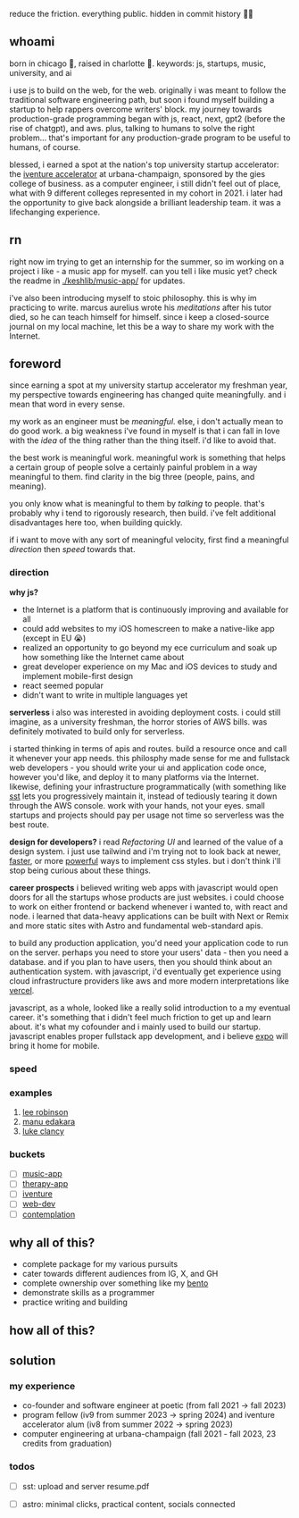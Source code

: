 reduce the friction. everything public. hidden in commit history 🙏🏽

## whoami

born in chicago 🐂, raised in charlotte 👑. keywords: js, startups, music, university, and ai

i use js to build on the web, for the web. originally i was meant to follow the traditional software engineering path, but soon i found myself building a startup to help rappers overcome writers' block. my journey towards production-grade programming began with js, react, next, gpt2 (before the rise of chatgpt), and aws. plus, talking to humans to solve the right problem... that's important for any production-grade program to be useful to humans, of course.

blessed, i earned a spot at the nation's top university startup accelerator: the [iventure accelerator](https://iventure.illinois.edu/) at urbana-champaign, sponsored by the gies college of business. as a computer engineer, i still didn't feel out of place, what with 9 different colleges represented in my cohort in 2021. i later had the opportunity to give back alongside a brilliant leadership team. it was a lifechanging experience.

## rn

right now im trying to get an internship for the summer, so im working on a project i like - a music app for myself. can
you tell i like music yet? check the readme in [./keshlib/music-app/](./keshlib/music-app/) for updates.

i've also been introducing myself to stoic philosophy. this is why im practicing to write. marcus
aurelius wrote his *meditations* after his tutor died, so he can teach himself for himself.
since i keep a closed-source journal on my local machine, let this be a way to share my work with the Internet.

## foreword

since earning a spot at my university startup accelerator my freshman year, my perspective towards engineering has changed quite meaningfully. and i mean that word in every sense.

my work as an engineer must be *meaningful*. else, i don't actually mean to do good work. a big weakness i've found in myself is that i can fall in love with the *idea* of the thing rather than the thing itself. i'd like to avoid that.

the best work is meaningful work. meaningful work is something that helps a certain group of people solve a certainly painful problem in a way meaningful to them. find clarity in the big three (people, pains, and meaning).

you only know what is meaningful to them by *talking* to people. that's probably why i tend to rigorously research, then build. i've felt additional disadvantages here too, when building quickly.

if i want to move with any sort of meaningful velocity, first find a meaningful *direction* then *speed* towards that.

### direction

**why js?**
- the Internet is a platform that is continuously improving and available for all
- could add websites to my iOS homescreen to make a native-like app (except in EU 😭)
- realized an opportunity to go beyond my ece curriculum and soak up how something like the Internet came about
- great developer experience on my Mac and iOS devices to study and implement mobile-first design
- react seemed popular
- didn't want to write in multiple languages yet

**serverless**
i also was interested in avoiding deployment costs. i could still imagine, as a university freshman, the horror stories of AWS bills. was definitely motivated to build only for serverless.

i started thinking in terms of apis and routes. build a resource once and call it whenever your app needs. this philosphy made sense for me and fullstack web developers - you should write your ui and application code once, however you'd like, and deploy it to many platforms via the Internet. likewise, defining your infrastructure programmatically (with something like [sst]([sst](https://sst.dev/)) lets you progressively maintain it, instead of tediously tearing it down through the AWS console. work with your hands, not your eyes. small startups and projects should pay per usage not time so serverless was the best route.

**design for developers?**
i read *Refactoring UI* and learned of the value of a design system. i just use tailwind and i'm trying not to look back at newer, [faster](https://lightningcss.dev/), or more [powerful](https://stylexjs.com/) ways to implement css styles. but i don't
think i'll stop being curious about these things.

**career prospects**
i believed writing web apps with javascript would open doors for all the startups whose products are just websites. i
could choose to work on either frontend or backend whenever i wanted to, with react and node. i learned that data-heavy
applications can be built with Next or Remix and more static sites with Astro and fundamental web-standard apis.

to build any production application, you'd need your application code to run on the server. perhaps you need to store
your users' data - then you need a database. and if you plan to have users, then you should think about an
authentication system. with javascript, i'd eventually get experience using cloud infrastructure providers like aws and
more modern interpretations like [vercel](https://vercel.com/home).

javascript, as a whole, looked like a really solid introduction to a my eventual career. it's something that i didn't feel much friction to get up and learn about. it's what my cofounder and i mainly used to build our startup. javascript enables proper fullstack app development, and i believe [expo](https://expo.dev/) will bring it home for mobile.






### speed

### examples

1. [lee robinson](https://leerob.io/)
2. [manu edakara](https://www.manuedakara.com/purpose)
3. [luke clancy](https://lukeclancy.me/)

### buckets

- [ ] [music-app](./keshlib/music-app/)
- [ ] [therapy-app](./keshlib/therapy-app/)
- [ ] [iventure](./keshlib/therapy-app/)
- [ ] [web-dev](./keshlib/web-dev/)
- [ ] [contemplation](./keshlib/contemplation/)

## why all of this?

- complete package for my various pursuits
- cater towards different audiences from IG, X, and GH
- complete ownership over something like my [bento](https://bento.me/keshsad)
- demonstrate skills as a programmer
- practice writing and building

## how all of this?

## solution

### my experience

- co-founder and software engineer at poetic (from fall 2021 -> fall 2023)
- program fellow (iv9 from summer 2023 -> spring 2024) and iventure accelerator alum (iv8 from summer 2022 -> spring 2023)
- computer engineering at urbana-champaign (fall 2021 - fall 2023, 23 credits from graduation)

### todos

- [ ] sst: upload and server resume.pdf
- [ ] astro: minimal clicks, practical content, socials connected
  <!-- - [ ] remix: performant serverless musical web app -->
  <!-- - [ ] next: easy low fidelity app -->




